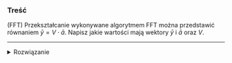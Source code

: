 ### Treść
(FFT)
Przekształcanie wykonywane algorytmem FFT można przedstawić równaniem $\bar{y} = V \cdot \bar{a}$. Napisz jakie wartości mają wektory $\bar{y}$ i $\bar{a}$ oraz $V$.

------
<details><summary>Rozwiązanie</summary>
<p>

